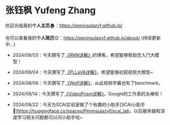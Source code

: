 # 张钰枫 Yufeng Zhang

欢迎光临我的**个人主页**🏠：<https://peninsulazyf.github.io/>

也可以查看我的**个人简历**😊：<https://peninsulazyf.github.io/about/> (持续更新中...)

- 2024/08/03：今天撰写了[《RNN详解》](https://peninsulazyf.github.io/RNN/)的博客，希望能够帮助您入门大模型！

- 2024/08/04：今天撰写了[《PLLaVA详解》](https://peninsulazyf.github.io/PLLaVA/)，希望能够初窥视频大模型~

- 2024/08/06：今天撰写了[《Wolf详解》](https://peninsulazyf.github.io/Wolf/)，从此视频字幕也有了benchmark。

- 2024/08/14：今天撰写了[《VideoPrism详解》](https://peninsulazyf.github.io/VideoPrism/)，Google的工作真的太棒啦！

- 2024/08/22：今天为SCAI实验室做了个有趣的小助手[SCAI小助手🚀]<https://huggingface.co/spaces/Peninsulazyf/scai_lab>，以后服务器和深度学习相关问题都可以问小助手哈~
